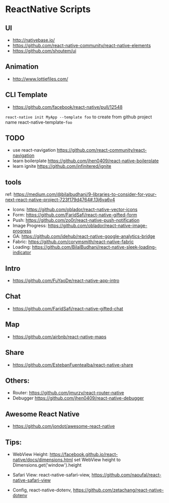 # ReactNative Scripts

## UI
- http://nativebase.io/
- https://github.com/react-native-community/react-native-elements
- https://github.com/shoutem/ui

## Animation
- http://www.lottiefiles.com/

## CLI Template
- https://github.com/facebook/react-native/pull/12548

`react-native init MyApp --template foo` to create from github project name react-native-template-`foo`

## TODO
- use react-navigation https://github.com/react-community/react-navigation
- learn boilerplate https://github.com/jhen0409/react-native-boilerplate
- learn ignite https://github.com/infinitered/ignite

## tools
ref: https://medium.com/@bilalbudhani/9-libraries-to-consider-for-your-next-react-native-project-723f179d4764#.13j6va6v4

- Icons: https://github.com/oblador/react-native-vector-icons
- Form: https://github.com/FaridSafi/react-native-gifted-form
- Push: https://github.com/zo0r/react-native-push-notification
- Image Progress: https://github.com/oblador/react-native-image-progress
- GA: https://github.com/idehub/react-native-google-analytics-bridge
- Fabric: https://github.com/corymsmith/react-native-fabric
- Loading: https://github.com/BilalBudhani/react-native-sleek-loading-indicator


## Intro
- https://github.com/FuYaoDe/react-native-app-intro

## Chat
- https://github.com/FaridSafi/react-native-gifted-chat

## Map
- https://github.com/airbnb/react-native-maps

## Share
- https://github.com/EstebanFuentealba/react-native-share

## Others: 
- Router: https://github.com/jmurzy/react-router-native
- Debugger https://github.com/jhen0409/react-native-debugger

## Awesome React Native
- https://github.com/jondot/awesome-react-native

## Tips:
- WebView Height: https://facebook.github.io/react-native/docs/dimensions.html
set WebView height to Dimensions.get('window').height

- Safari View: react-native-safari-view, https://github.com/naoufal/react-native-safari-view

- Config, react-native-dotenv, https://github.com/zetachang/react-native-dotenv
